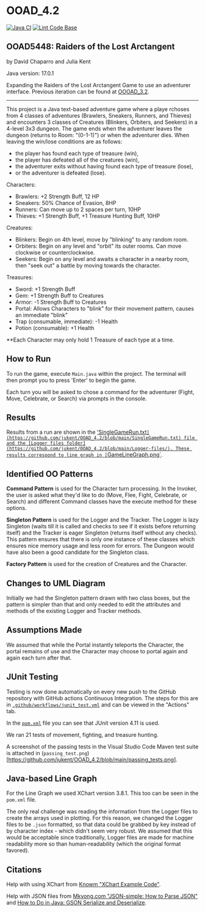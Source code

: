 # OOAD_4.2
[![Java CI](https://github.com/jukent/OOAD_4.2/actions/workflows/junit_tests.yaml/badge.svg)](https://github.com/jukent/OOAD_4.2/actions/workflows/junit_tests.yaml)
[![Lint Code Base](https://github.com/jukent/OOAD_4.2/actions/workflows/super_linter.yaml/badge.svg)](https://github.com/jukent/OOAD_4.2/actions/workflows/super_linter.yaml)

## OOAD5448: Raiders of the Lost Arctangent
by David Chaparro and Julia Kent

Java version: 17.0.1

Expanding the Raiders of the Lost Arctangent Game to use an adventurer interface. Previous iteration can be found at [OOOAD_3.2](https://github.com/jukent/OOAD_3.2).

--------------------------------

This project is a Java text-based adventure game where a playe rchoses from 4 classes of adventures (Brawlers, Sneakers, Runners, and Thieves)
and encounters 3 classes of Creatures (Blinkers, Orbiters, and Seekers) in a 4-level 3x3 dungeon.
The game ends when the adventurer leaves the dungeon (returns to Room: "(0-1-1)") or when the adventurer dies.
When leaving the win/lose conditions are as follows:
- the player has found each type of treasure (win),
- the player has defeated all of the creatures (win),
- the adventurer exits without having found each type of treasure (lose),
- or the adventurer is defeated (lose).

Characters:
- Brawlers: +2 Strength Buff, 12 HP
- Sneakers: 50% Chance of Evasion, 8HP
- Runners: Can move up to 2 spaces per turn, 10HP
- Thieves: +1 Strength Buff,  +1 Treasure Hunting Buff, 10HP

Creatures:
- Blinkers: Begin on 4th level, move by "blinking" to any random room.
- Orbiters: Begin on any level and "orbit" its outer rooms. Can move clockwise or counterclockwise.
- Seekers: Begin on any level and awaits a character in a nearby room, then "seek out" a battle by moving towards the character.

Treasures:
- Sword: +1 Strength Buff
- Gem: +1 Strength Buff to Creatures
- Armor: -1 Strength Buff to Creatures
- Portal: Allows Characters to "blink" for their movement pattern, causes an immediate "blink"
- Trap (consumable, immediate):  -1 Health
- Potion (consumable): +1 Health

**Each Character may only hold 1 Treasure of each type at a time.


## How to Run

To run the game, execute `Main.java` within the project. The terminal will then prompt you to press 'Enter' to begin the game.

Each turn you will be asked to chose a command for the adventurer (Fight, Move, Celebrate, or Search) via prompts in the console.

## Results

Results from a run are shown in the ['SingleGameRun.txt`](https://github.com/jukent/OOAD_4.2/blob/main/SingleGameRun.txt) file and the [Logger files folder](https://github.com/jukent/OOAD_4.2/blob/main/Logger-files/).
These results correspond to line graph in [`GameLineGraph.png`](https://github.com/jukent/OOAD_4.2/blob/main/GameLineGraph.png).

## Identified OO Patterns

**Command Pattern** is used for the Character turn processing. In the Invoker, the user is asked what they'd like to do (Move, Flee, Fight, Celebrate, or Search) and different Command classes have the execute method for these options.

**Singleton Pattern** is used for the Logger and the Tracker. The Logger is lazy Singleton (waits till it is called and checks to see if it exists before returning itself) and the Tracker is eager Singleton (returns itself without any checks). This pattern ensures that there is only one instance of these classes which ensures nice memory usage and less room for errors. The Dungeon would have also been a good candidate for the Singleton class.

**Factory Pattern** is used for the creation of Creatures and the Character.

## Changes to UML Diagram

Initially we had the Singleton pattern drawn with two class boxes, but the pattern is simpler than that and only needed to edit the attributes and methods of the existing Logger and Tracker methods.

## Assumptions Made

We assumed that while the Portal instantly teleports the Character, the portal remains of use and the Character may choose to portal again and again each turn after that.


## JUnit Testing

Testing is now done automatically on every new push to the GitHub repository with GitHub actions Continuous Integration.
The steps for this are in [`.github/workflows/junit_test.yml`](https://github.com/jukent/OOAD_4.2/blob/main/.github/workflows/junit_tests.yaml) and can be viewed in the "Actions" tab.

In the [`pom.xml`](https://github.com/jukent/OOAD_4.2/blob/main/pom.xml) file you can see that JUnit version 4.11 is used.

We ran 21 tests of movement, fighting, and treasure hunting.

A screenshot of the passing tests in the Visual Studio Code Maven test suite is attached in (`passing_test.png`)[https://github.com/jukent/OOAD_4.2/blob/main/passing_tests.png].

## Java-based Line Graph

For the Line Graph we used XChart version 3.8.1. This too can be seen in the `pom.xml` file.

The only real challenge was reading the information from the Logger files to create the arrays used in plotting.
For this reason, we changed the Logger files to be `.json` formatted, so that data could be grabbed by key instead of by character index - which didn't seem very robust.
We assumed that this would be acceptable since traditionally, Logger files are made for machine readability more so than human-readability (which the original format favored).

## Citations

Help with using XChart from [Knowm "XChart Example Code"](https://knowm.org/open-source/xchart/xchart-example-code/).

Help with JSON files from [Mkyong.com "JSON-simple: How to Parse JSON"](https://mkyong.com/java/json-simple-how-to-parse-json/)
and [How to Do in Java: GSON Serialize and Deserialize](https://howtodoinjava.com/gson/gson-serialize-deserialize-hashmap/).
